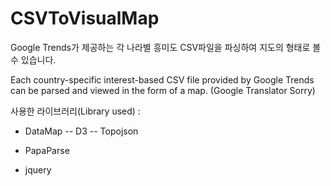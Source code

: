 # CSVToVisualMap
Google Trends가 제공하는 각 나라별 흥미도 CSV파일을 파싱하여 지도의 형태로 볼 수 있습니다.

Each country-specific interest-based CSV file provided by Google Trends can be parsed and viewed in the form of a map. (Google Translator Sorry)

사용한 라이브러리(Library used) :

- DataMap
-- D3
-- Topojson

- PapaParse

- jquery